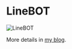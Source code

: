 # LineBOT
![LineBOT](http://3.bp.blogspot.com/-TyxobiCCKKw/V2eUpoZXUSI/AAAAAAAAdmA/-MwR-Xm24PgOSoyiAha3BS1ArxWWC4cTACK4B/s1600/LineBOT.gif)<p>
More details in [my blog](http://phchu.blogspot.com/2016/06/creating-line-bot-on-microsoft-azure.html).

